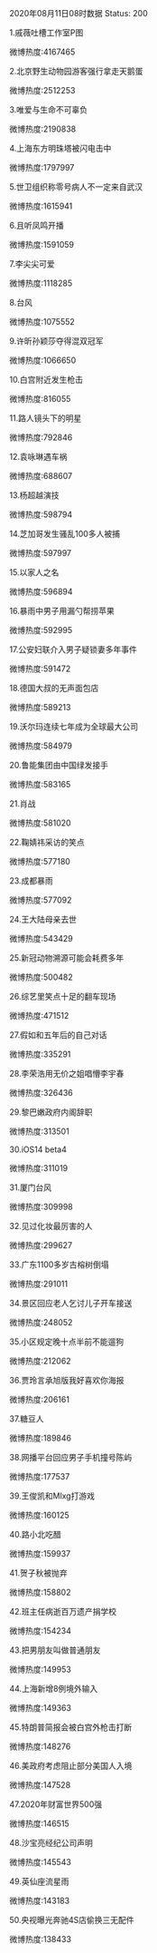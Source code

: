 2020年08月11日08时数据
Status: 200

1.戚薇吐槽工作室P图

微博热度:4167465

2.北京野生动物园游客强行拿走天鹅蛋

微博热度:2512253

3.唯爱与生命不可辜负

微博热度:2190838

4.上海东方明珠塔被闪电击中

微博热度:1797997

5.世卫组织称零号病人不一定来自武汉

微博热度:1615941

6.且听凤鸣开播

微博热度:1591059

7.李尖尖可爱

微博热度:1118285

8.台风

微博热度:1075552

9.许昕孙颖莎夺得混双冠军

微博热度:1066650

10.白宫附近发生枪击

微博热度:816055

11.路人镜头下的明星

微博热度:792846

12.袁咏琳遇车祸

微博热度:688607

13.杨超越演技

微博热度:598794

14.芝加哥发生骚乱100多人被捕

微博热度:597997

15.以家人之名

微博热度:596894

16.暴雨中男子用漏勺帮捞苹果

微博热度:592995

17.公安妇联介入男子疑锁妻多年事件

微博热度:591472

18.德国大叔的无声面包店

微博热度:589213

19.沃尔玛连续七年成为全球最大公司

微博热度:584979

20.鲁能集团由中国绿发接手

微博热度:583165

21.肖战

微博热度:581020

22.鞠婧祎采访的笑点

微博热度:577180

23.成都暴雨

微博热度:577092

24.王大陆母亲去世

微博热度:543429

25.新冠动物溯源可能会耗费多年

微博热度:500482

26.综艺里笑点十足的翻车现场

微博热度:471512

27.假如和五年后的自己对话

微博热度:335291

28.李荣浩用无价之姐唱懵李宇春

微博热度:326436

29.黎巴嫩政府内阁辞职

微博热度:313501

30.iOS14 beta4

微博热度:311019

31.厦门台风

微博热度:309998

32.见过化妆最厉害的人

微博热度:299627

33.广东1100多岁古榕树倒塌

微博热度:291011

34.景区回应老人乞讨儿子开车接送

微博热度:248052

35.小区规定晚十点半前不能遛狗

微博热度:212062

36.贾玲言承旭版我好喜欢你海报

微博热度:206161

37.糖豆人

微博热度:189846

38.网播平台回应男子手机撞号陈屿

微博热度:177537

39.王俊凯和Mlxg打游戏

微博热度:160125

40.路小北吃醋

微博热度:159937

41.贺子秋被抛弃

微博热度:158802

42.班主任病逝百万遗产捐学校

微博热度:154234

43.把男朋友叫做普通朋友

微博热度:149953

44.上海新增8例境外输入

微博热度:149363

45.特朗普简报会被白宫外枪击打断

微博热度:148276

46.美政府考虑阻止部分美国人入境

微博热度:147528

47.2020年财富世界500强

微博热度:146515

48.沙宝亮经纪公司声明

微博热度:145543

49.英仙座流星雨

微博热度:143183

50.央视曝光奔驰4S店偷换三无配件

微博热度:138433

